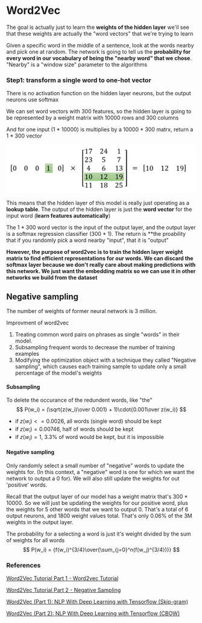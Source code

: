 # Word2Vec

The goal is actually just to learn the **weights of the hidden layer** we'll see that these weights are actually the "word vectors" that we're trying to learn

Given a specific word in the middle of a sentence, look at the words nearby and pick one at random. The network is going to tell us the **probability for every word in our vocabulary of being the "nearby word" that we chose**. "Nearby" is a "window size" parameter to the algorithms

### Step1: transform a single word to one-hot vector

There is no activation function on the hidden layer neurons, but the output neurons use softmax

We can set word vectors with 300 features, so the hidden layer is going to be represented by a weight matrix with 10000 rows and 300 columns

And for one input (1 * 10000) is multiplies by a 10000 * 300 matrx, return a 1 * 300 vector

![](/asset/word2vec.png)

This means that the hidden layer of this model is really just operating as a **lookup table**. The output of the hidden layer is just the **word vector** for the input word (**learn features automatically**)

The 1 * 300 word vector is the input of the output layer, and the output layer is a softmax regression classifier (300 * 1). The return is **the proability that if you randomly pick a word nearby "input", that it is "output"

**However, the purpose of word2vec is to train the hidden layer weight matrix to find efficient representations for our words. We can discard the softmax layer because we don't really care about making predictions with this network. We just want the embedding matrix so we can use it in other networks we build from the dataset**

## Negative sampling

The number of weights of former neural network is 3 million. 

Improvment of word2vec

1. Treating common word pairs on phrases as single "words" in their model.
2. Subsampling frequent words to decrease the number of training examples
3. Modifying the optimization object with a technique they called "Negative sampling", which causes each training sample to update only a small percentage of the model's weights

#### Subsampling

To delete the occurance of the redundent words, like "the"
$$
P(w_i) = (\sqrt{z(w_i)\over 0.001} + 1)\cdot{0.001\over z(w_i)}
$$

* if $z(w_i) <= 0.0026$, all words (single word) should be kept
* if $z(w_i) = 0.00746$, half of words should be kept
* if $z(w_i) = 1$, 3.3% of word would be kept, but it is impossible

#### Negative sampling

Only randomly select a small number of "negative" words to update the weights for. (In this context, a "negative" word is one for which we want the network to output a 0 for). We will also still update the weights for out 'positive' words.

Recall that the output layer of our model has a weight matrix that's 300 * 10000. So we will just be updating the weights for our positive word, plus the weights for 5 other words that we want to output 0. That's a total of 6 output neurons, and 1800 weight values total. That's only 0.06% of the 3M weights in the output layer.

The probability for a selecting a word is just it's weight divided by the sum of weights for all words
$$
P(w_i) = {f(w_i)^{3/4}\over{\sum_{j=0}^n(f(w_j)^{3/4})}}
$$


### References

[Word2Vec Tutorial Part 1 - Word2vec Tutorial](http://mccormickml.com/2016/04/19/word2vec-tutorial-the-skip-gram-model/)

[Word2Vec Tutorial Part 2 - Negative Sampling](http://mccormickml.com/2017/01/11/word2vec-tutorial-part-2-negative-sampling/)

[Word2Vec (Part 1): NLP With Deep Learning with Tensorflow (Skip-gram)](http://www.thushv.com/natural_language_processing/word2vec-part-1-nlp-with-deep-learning-with-tensorflow-skip-gram/)

[Word2Vec (Part 2): NLP With Deep Learning with Tensorflow (CBOW)](http://www.thushv.com/natural_language_processing/word2vec-part-2-nlp-with-deep-learning-with-tensorflow-cbow/)